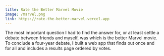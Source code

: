 ```yaml
---
title: Rate the Better Marvel Movie
image: /marvel.png
link: https://rate-the-better-marvel.vercel.app
---
```


The most important question I had to find the answer for, or at least settle a debate between friends and myself, was which is the better Marvel movie. To conclude a four-year debate, I built a web app that finds out once and for all and includes a results page ordered by votes.

